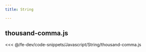 ```yaml
---
title: String

---
```


## thousand-comma.js
<<< @/fe-dev/code-snippets/Javascript/String/thousand-comma.js
